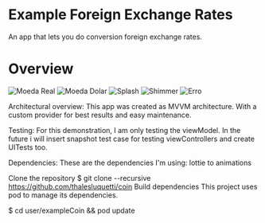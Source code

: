 # Example Foreign Exchange Rates
An app that lets you do conversion foreign exchange rates.

# Overview

![Moeda Real](Images/BR%20case.png)
![Moeda Dolar](Images/Eua%20case.png)
![Splash](Images/splash%20case.png)
![Shimmer](Images/Shimmer%20case.png)
![Erro](Images/Error%20case.png)

Architectural overview:
This app was created as MVVM architecture. With a custom provider for best results and easy maintenance. 

Testing:
For this demonstration, I am only testing the viewModel.
In the future i will insert snapshot test case for testing viewControllers and create UITests too.

Dependencies:
These are the dependencies I'm using:
lottie to animations

Clone the repository
$ git clone --recursive https://github.com/thalesluquetti/coin
Build dependencies
This project uses pod to manage its dependencies.

$ cd user/exampleCoin && pod update
